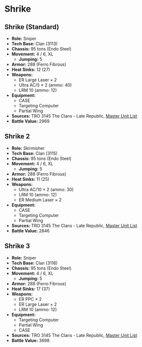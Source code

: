 # Shrike
## Shrike (Standard)
- **Role:** Sniper
- **Tech Base:** Clan (3113)
- **Chassis:** 95 tons (Endo Steel)
- **Movement:** 4 / 6, XL
  - **Jumping:** 5
- **Armor:** 288 (Ferro Fibrous)
- **Heat Sinks:** 12 (27)
- **Weapons:**
  - ER Large Laser × 2
  - Ultra AC/5 × 2 (ammo: 40)
  - LRM 10 (ammo: 12)
- **Equipment:**
  - CASE
  - Targeting Computer
  - Partial Wing
- **Sources:** TRO 3145 The Clans - Late Republic, [Master Unit List](http://masterunitlist.info/Unit/Details/6292/shrike-standard)
- **Battle Value:** 2969

## Shrike 2
- **Role:** Skirmisher
- **Tech Base:** Clan (3115)
- **Chassis:** 95 tons (Endo Steel)
- **Movement:** 4 / 6, XL
  - **Jumping:** 5
- **Armor:** 288 (Ferro Fibrous)
- **Heat Sinks:** 11 (25)
- **Weapons:**
  - Ultra AC/10 × 2 (ammo: 30)
  - LRM 10 (ammo: 12)
  - ER Medium Laser × 2
- **Equipment:**
  - CASE
  - Targeting Computer
  - Partial Wing
- **Sources:** TRO 3145 The Clans - Late Republic, [Master Unit List](http://masterunitlist.info/Unit/Details/6293/shrike-2)
- **Battle Value:** 2846

## Shrike 3
- **Role:** Sniper
- **Tech Base:** Clan (3116)
- **Chassis:** 95 tons (Endo Steel)
- **Movement:** 4 / 6, XL
  - **Jumping:** 5
- **Armor:** 288 (Ferro Fibrous)
- **Heat Sinks:** 17 (37)
- **Weapons:**
  - ER PPC × 2
  - ER Large Laser × 2
  - LRM 10 (ammo: 12)
- **Equipment:**
  - Targeting Computer
  - Partial Wing
  - CASE
- **Sources:** TRO 3145 The Clans - Late Republic, [Master Unit List](http://masterunitlist.info/Unit/Details/6294/shrike-3)
- **Battle Value:** 3698

